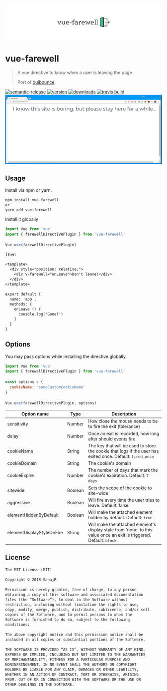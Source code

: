 ![alt text](assets/logo.png "Demo GIF")
# vue-farewell
> A vue directive to know when a user is leaving the page
>
> Port of [ouibounce](https://github.com/carlsednaoui/ouibounce).

[![semantic-release](https://img.shields.io/badge/%20%20%F0%9F%93%A6%F0%9F%9A%80-semantic--release-e10079.svg?style=flat-square)](https://github.com/semantic-release/semantic-release)
[![version](https://img.shields.io/npm/v/vue-farewell.svg?style=flat-square)](http://npm.im/vue-farewell)
[![downloads](https://img.shields.io/npm/dm/vue-farewell.svg?style=flat-square)](http://npm-stat.com/charts.html?package=vue-farewell&from=2018-01-16)
[![travis build](https://img.shields.io/travis/SahajR/pokemon-names-and-types.svg?style=flat-square)](https://travis-ci.org/SahajR/vue-farewell)
![alt text](assets/demo.gif "Demo GIF")

## Usage
Install via npm or yarn.
```
npm install vue-farewell
or
yarn add vue-farewell
```
Install it globally
```js
import Vue from 'vue'
import { farewellDirectivePlugin } from 'vue-farewell'

Vue.use(farewellDirectivePlugin)
```
Then

```vue
<template>
  <div style="position: relative;">
    <div v-farewell="onLeave">Don't leave!</div>
  </div>
</template>

export default {
  name: 'app',
  methods: {
    onLeave () {
      console.log('Gone!')
    }
  }
}
```

## Options
You may pass options while installing the directive globally.
```js
import Vue from 'vue'
import { farewellDirectivePlugin } from 'vue-farewell'

const options = {
  cookieName: 'someCustomCookieName'
}

Vue.use(farewellDirectivePlugin, options)
```

| Option name | Type | Description |
| ------ | ------ | ------ |
| sensitivity | Number | How close the mouse needs to be to fire the exit (tolerance) |
| delay | Number | Once an exit is recorded, how long after should events fire |
| cookieName | String | The key that will be used to store the cookie that logs if the user has exited once. Default: `fired_once` |
| cookieDomain | String | The cookie's domain |
| cookieExpire | Number | The number of days that mark the cookie's expiration. Default: `7 days` |
| sitewide | Boolean | Sets the scope of the cookie to site-wide |
| aggressive | Boolean | Will fire every time the user tries to leave. Default: false |
| elementHiddenByDefault | Boolean | Will make the attached element hidden by default. Default: `true` |
| elementDisplayStyleOnFire | String | Will make the attached element's display style from 'none' to this value once an exit is triggered. Default: `block` |


## License
```
The MIT License (MIT)

Copyright © 2018 SahajR

Permission is hereby granted, free of charge, to any person
obtaining a copy of this software and associated documentation
files (the “Software”), to deal in the Software without
restriction, including without limitation the rights to use,
copy, modify, merge, publish, distribute, sublicense, and/or sell
copies of the Software, and to permit persons to whom the
Software is furnished to do so, subject to the following
conditions:

The above copyright notice and this permission notice shall be
included in all copies or substantial portions of the Software.

THE SOFTWARE IS PROVIDED “AS IS”, WITHOUT WARRANTY OF ANY KIND,
EXPRESS OR IMPLIED, INCLUDING BUT NOT LIMITED TO THE WARRANTIES
OF MERCHANTABILITY, FITNESS FOR A PARTICULAR PURPOSE AND
NONINFRINGEMENT. IN NO EVENT SHALL THE AUTHORS OR COPYRIGHT
HOLDERS BE LIABLE FOR ANY CLAIM, DAMAGES OR OTHER LIABILITY,
WHETHER IN AN ACTION OF CONTRACT, TORT OR OTHERWISE, ARISING
FROM, OUT OF OR IN CONNECTION WITH THE SOFTWARE OR THE USE OR
OTHER DEALINGS IN THE SOFTWARE.
```
